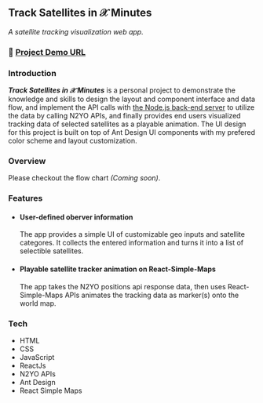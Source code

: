 ## Track Satellites in &#119987; Minutes  
*A satellite tracking visualization web app.*  
### :link: [Project Demo URL](https://track-satellites-in-x-minutes.herokuapp.com/)  
### Introduction  
  ***Track Satellites in &#119987; Minutes*** is a personal project to demonstrate the knowledge and skills to design the layout and component interface and data flow, 
  and implement the API calls with [the Node.js back-end server](https://github.com/zacktcheng/node-js-server-for-n2yo) to utilize the data by calling N2YO APIs, and 
  finally provides end users visualized tracking data of selected satellites as a playable animation. The UI design for this project is built on top of Ant Design UI 
  components with my prefered color scheme and layout customization.  

### Overview
Please checkout the flow chart *(Coming soon)*.

### Features
- #### User-defined oberver information
   The app provides a simple UI of customizable geo inputs and satellite categores. It collects the entered information and turns it into a list of selectible satellites.  
- #### Playable satellite tracker animation on React-Simple-Maps
   The app takes the N2YO positions api response data, then uses React-Simple-Maps APIs animates the tracking data as marker(s) onto the world map.  

### Tech
- HTML
- CSS
- JavaScript
- ReactJs
- N2YO APIs
- Ant Design
- React Simple Maps